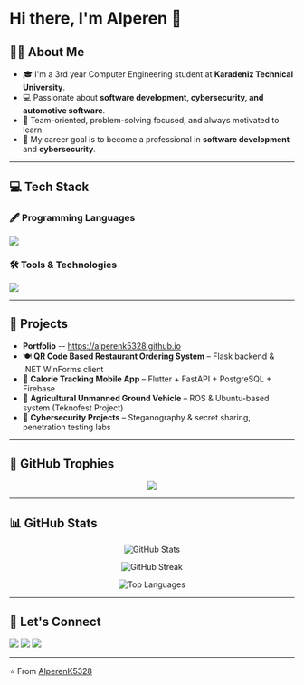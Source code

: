 # Hi there, I'm Alperen 👋

## 🙋‍♂️ About Me
- 🎓 I'm a 3rd year Computer Engineering student at **Karadeniz Technical University**.  
- 💻 Passionate about **software development, cybersecurity, and automotive software**.  
- 🤝 Team-oriented, problem-solving focused, and always motivated to learn.  
- 🎯 My career goal is to become a professional in **software development** and **cybersecurity**.  

---

## 💻 Tech Stack

### 🖋 Programming Languages
<p align="left"> 
  <img src="https://skillicons.dev/icons?i=python,cpp,java,js,html,css,dart" />
</p>

### 🛠 Tools & Technologies
<p align="left"> 
  <img src="https://skillicons.dev/icons?i=git,github,linux,flutter,fastapi,postgresql,firebase,ros,bootstrap,vscode" />
</p>

---

## 🚀 Projects
- **Portfolio** -- https://alperenk5328.github.io
- 🍽️ **QR Code Based Restaurant Ordering System** – Flask backend & .NET WinForms client  
- 📱 **Calorie Tracking Mobile App** – Flutter + FastAPI + PostgreSQL + Firebase  
- 🤖 **Agricultural Unmanned Ground Vehicle** – ROS & Ubuntu-based system (Teknofest Project)  
- 🔐 **Cybersecurity Projects** – Steganography & secret sharing, penetration testing labs  

---

## 🌟 GitHub Trophies
<p align="center">
  <img src="https://github-profile-trophy.vercel.app/?username=Alperenk5328&theme=radical&no-frame=true&margin-w=15&margin-h=15" />
</p>

---

## 📊 GitHub Stats
<p align="center">
  <img src="https://github-readme-stats.vercel.app/api?username=Alperenk5328&show_icons=true&theme=radical" alt="GitHub Stats" />
</p>
<p align="center">
  <img src="https://github-readme-streak-stats.herokuapp.com/?user=Alperenk5328&theme=radical" alt="GitHub Streak" />
</p>
<p align="center">
  <img src="https://github-readme-stats.vercel.app/api/top-langs/?username=Alperenk5328&layout=compact&theme=radical" alt="Top Languages" />
</p>

---

## 🤝 Let's Connect
<p align="left">
  <a href="https://www.linkedin.com/in/alperen-kara-983684219/"><img src="https://skillicons.dev/icons?i=linkedin" /></a>
  <a href="mailto:falperenk53@gmail.com"><img src="https://skillicons.dev/icons?i=gmail" /></a>
  <a href="https://github.com/Alperenk5328"><img src="https://skillicons.dev/icons?i=github" /></a>
</p>

---
⭐️ From [AlperenK5328](https://github.com/Alperenk5328)
